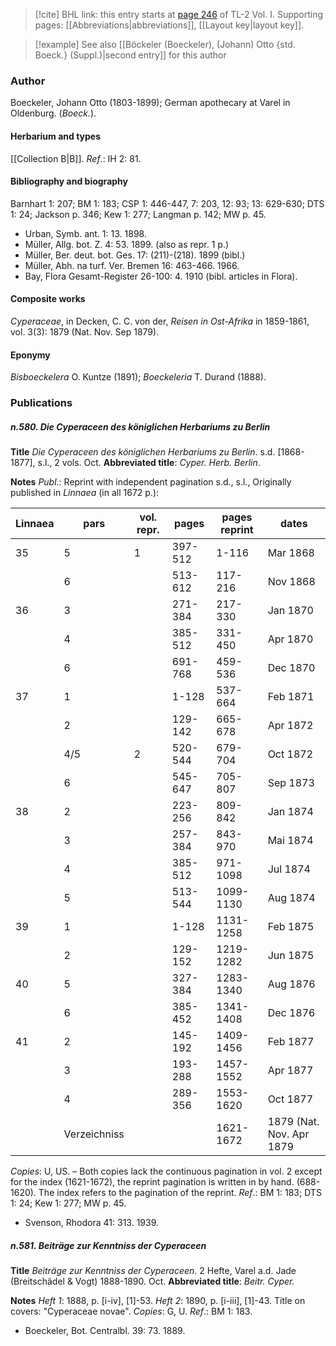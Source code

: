 > [!cite] BHL link: this entry starts at [page 246](https://www.biodiversitylibrary.org/item/103414#page/294/mode/1up) of TL-2 Vol. I.
> Supporting pages: [[Abbreviations|abbreviations]], [[Layout key|layout key]].

> [!example] See also [[Böckeler (Boeckeler), (Johann) Otto {std. Boeck.} (Suppl.)|second entry]] for this author

### Author

Boeckeler, Johann Otto (1803-1899); German apothecary at Varel in Oldenburg. (*Boeck.*).

#### Herbarium and types

[[Collection B|B]].
*Ref*.: IH 2: 81.

#### Bibliography and biography

Barnhart 1: 207; BM 1: 183; CSP 1: 446-447, 7: 203, 12: 93; 13: 629-630; DTS 1: 24; Jackson p. 346; Kew 1: 277; Langman p. 142; MW p. 45.
- Urban, Symb. ant. 1: 13. 1898.
- Müller, Allg. bot. Z. 4: 53. 1899. (also as repr. 1 p.)
- Müller, Ber. deut. bot. Ges. 17: (211)-(218). 1899 (bibl.)
- Müller, Abh. na turf. Ver. Bremen 16: 463-466. 1966.
- Bay, Flora Gesamt-Register 26-100: 4. 1910 (bibl. articles in Flora).

#### Composite works

*Cyperaceae*, in Decken, C. C. von der, *Reisen in Ost-Afrika* in 1859-1861, vol. 3(3): 1879 (Nat. Nov. Sep 1879).

#### Eponymy

*Bisboeckelera* O. Kuntze (1891); *Boeckeleria* T. Durand (1888).

### Publications

##### n.580. Die Cyperaceen des königlichen Herbariums zu Berlin

**Title**
*Die Cyperaceen des königlichen Herbariums zu Berlin*. s.d. \[1868-1877\], s.l., 2 vols. Oct.
**Abbreviated title**: *Cyper. Herb. Berlin*.

**Notes**
*Publ*.: Reprint with independent pagination s.d., s.l., Originally published in *Linnaea* (in all 1672 p.):

|Linnaea	|pars	|vol. repr.	|pages	|pages reprint	|dates|
|---	|---	|---	|---	|---	|---	|
|35	|5	|1	|397-512	|1-116	|Mar 1868|
|	|6	|	|513-612	|117-216	|Nov 1868|
|36	|3	|	|271-384	|217-330	|Jan 1870|
|	|4	|	|385-512	|331-450	|Apr 1870|
|	|6	|	|691-768	|459-536	|Dec 1870|
|37	|1	|	|1-128	|537-664	|Feb 1871|
|	|2	|	|129-142	|665-678	|Apr 1872|
|	|4/5	|2	|520-544	|679-704	|Oct 1872|
|	|6	|	|545-647	|705-807	|Sep 1873|
|38	|2	|	|223-256	|809-842	|Jan 1874|
|	|3	|	|257-384	|843-970	|Mai 1874|
|	|4	|	|385-512	|971-1098	|Jul 1874|
|	|5	|	|513-544	|1099-1130	|Aug 1874|
|39	|1	|	|1-128	|1131-1258	|Feb 1875|
|	|2	|	|129-152	|1219-1282	|Jun 1875|
|40	|5	|	|327-384	|1283-1340	|Aug 1876|
|	|6	|	|385-452	|1341-1408	|Dec 1876|
|41	|2	|	|145-192	|1409-1456	|Feb 1877|
|	|3	|	|193-288	|1457-1552	|Apr 1877|
|	|4	|	|289-356	|1553-1620	|Oct 1877|
|	|Verzeichniss	|	|	|1621-1672	|1879 (Nat. Nov. Apr 1879|

*Copies*: U, US. – Both copies lack the continuous pagination in vol. 2 except for the index (1621-1672), the reprint pagination is written in by hand. (688-1620). The index refers to the pagination of the reprint.
*Ref*.: BM 1: 183; DTS 1: 24; Kew 1: 277; MW p. 45.
- Svenson, Rhodora 41: 313. 1939.

##### n.581. Beiträge zur Kenntniss der Cyperaceen

**Title**
*Beiträge zur Kenntniss der Cyperaceen*. 2 Hefte, Varel a.d. Jade (Breitschädel & Vogt) 1888-1890. Oct.
**Abbreviated title**: *Beitr. Cyper.*

**Notes**
*Heft 1*: 1888, p. \[i-iv\], \[1\]-53.
*Heft 2*: 1890, p. \[i-iii\], \[1\]-43.
Title on covers: "Cyperaceae novae". *Copies*: G, U.
*Ref*.: BM 1: 183.
- Boeckeler, Bot. Centralbl. 39: 73. 1889.

